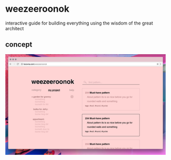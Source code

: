 # weezeeroonok
interactive guide for building everything using the wisdom of the great architect

## concept
![fake](./img/fake-small.png)
